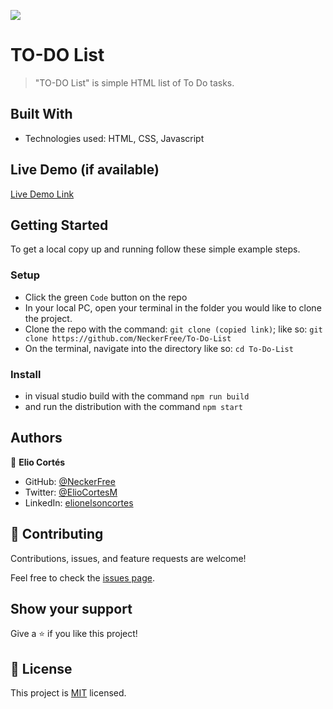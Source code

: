 ![](https://img.shields.io/badge/Microverse-blueviolet)

# TO-DO List


> "TO-DO List" is simple HTML list of To Do tasks.


## Built With

- Technologies used: HTML, CSS, Javascript

## Live Demo (if available)

[Live Demo Link]()


## Getting Started

To get a local copy up and running follow these simple example steps.

### Setup
- Click the green `Code` button on the repo
- In your local PC, open your terminal in the folder you would like to clone the project.
- Clone the repo with the command: `git clone (copied link)`; like so: `git clone https://github.com/NeckerFree/To-Do-List`
- On the terminal, navigate into the directory like so: `cd To-Do-List`

### Install
- in visual studio build with the command `npm run build` 
- and run the distribution with the command `npm start`

## Authors

👤 **Elio Cortés**

- GitHub: [@NeckerFree](https://github.com/NeckerFree)
- Twitter: [@ElioCortesM](https://twitter.com/ElioCortesM)
- LinkedIn: [elionelsoncortes](https://www.linkedin.com/in/elionelsoncortes/)

## 🤝 Contributing

Contributions, issues, and feature requests are welcome!

Feel free to check the [issues page](https://github.com/NeckerFree/To-Do-List/issues).

## Show your support

Give a ⭐️ if you like this project!

## 📝 License

This project is [MIT](./MIT.md) licensed.